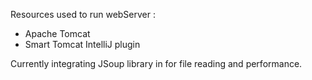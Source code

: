 Resources used to run webServer :
 - Apache Tomcat
 - Smart Tomcat IntelliJ plugin

Currently integrating JSoup library in for file reading and performance.
